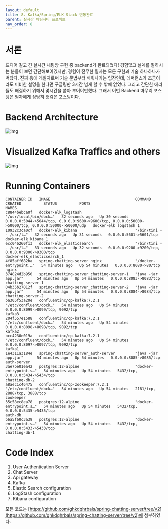 ```yaml
---
layout: default
title: 8. Kafka/Spring/ELK Stack 연동완료
parent: 실시간 채팅서버 프로젝트
nav_order: 8
---
```

# 서론
드디어 길고 긴 실시간 채팅방 구현 중 backend가 완료되었다! 경험많고 설계를 잘하시는 분들이 보면 간단해보이겠지만, 경험이 전무한 필자는 모든 구현과 기술 하나하나가 벅찼다. 진짜 응애 개발자로써 기술 문법부터 배워나가는 입장인데, 레퍼런스가 조금이라도 미비한 설명을 한다면 구글링만 3시간 넘게 할 수 밖에 없었다. 그리고 간단한 에러들도 해결하기 위해서 몇시간을 쏟아 부어야만했다. 그래서 이번 Backend 마무리 포스팅은 필자에게 상당히 뜻깊은 포스팅이다.

# Backend Architecture
![img](../../../assets/img/es/final.png)

# Visualized Kafka Traffics and others
![img](../../../assets/img/es/5.png)

# Running Containers
```
CONTAINER ID   IMAGE                                      COMMAND                  CREATED          STATUS          PORTS                                                                                                NAMES
c8844bebca0f   docker-elk_logstash                        "/usr/local/bin/dock…"   32 seconds ago   Up 30 seconds   0.0.0.0:5044->5044/tcp, 0.0.0.0:9600->9600/tcp, 0.0.0.0:50000->50000/tcp, 0.0.0.0:50000->50000/udp   docker-elk_logstash_1
10932c3ca0cf   docker-elk_kibana                          "/bin/tini -- /usr/l…"   32 seconds ago   Up 31 seconds   0.0.0.0:5601->5601/tcp                                                                               docker-elk_kibana_1
ecc046260f13   docker-elk_elasticsearch                   "/bin/tini -- /usr/l…"   33 seconds ago   Up 32 seconds   0.0.0.0:9200->9200/tcp, 0.0.0.0:9300->9300/tcp                                                       docker-elk_elasticsearch_1
4f85aff682ba   spring-chatting-server_nginx               "/docker-entrypoint.…"   54 minutes ago   Up 54 minutes   0.0.0.0:8080->80/tcp                                                                                 nginx
374824d2b950   spring-chatting-server_chatting-server-1   "java -jar app.jar"      54 minutes ago   Up 54 minutes   0.0.0.0:8083->8083/tcp                                                                               chatting-server-1
04b35b27012f   spring-chatting-server_chatting-server-2   "java -jar app.jar"      54 minutes ago   Up 54 minutes   0.0.0.0:8084->8084/tcp                                                                               chatting-server-2
ba305f53a20e   confluentinc/cp-kafka:7.2.1                "/etc/confluent/dock…"   54 minutes ago   Up 54 minutes   0.0.0.0:8099->8099/tcp, 9092/tcp                                                                     kafka3
204f557e1588   confluentinc/cp-kafka:7.2.1                "/etc/confluent/dock…"   54 minutes ago   Up 54 minutes   0.0.0.0:8098->8098/tcp, 9092/tcp                                                                     kafka2
bcc4230e019a   confluentinc/cp-kafka:7.2.1                "/etc/confluent/dock…"   54 minutes ago   Up 54 minutes   0.0.0.0:8097->8097/tcp, 9092/tcp                                                                     kafka1
1e4311a3184e   spring-chatting-server_auth-server         "java -jar app.jar"      54 minutes ago   Up 54 minutes   0.0.0.0:8085->8085/tcp                                                                               auth-server
3ae7be01ea42   postgres:12-alpine                         "docker-entrypoint.s…"   54 minutes ago   Up 54 minutes   5432/tcp, 0.0.0.0:5434->5434/tcp                                                                     chatting-db-2
a8aec1c46475   confluentinc/cp-zookeeper:7.2.1            "/etc/confluent/dock…"   54 minutes ago   Up 54 minutes   2181/tcp, 2888/tcp, 3888/tcp                                                                         zookeeper
35c58ec8ea78   postgres:12-alpine                         "docker-entrypoint.s…"   54 minutes ago   Up 54 minutes   5432/tcp, 0.0.0.0:5435->5435/tcp                                                                     auth-db
b6a5f60c3a39   postgres:12-alpine                         "docker-entrypoint.s…"   54 minutes ago   Up 54 minutes   5432/tcp, 0.0.0.0:5433->5433/tcp                                                                     chatting-db-1
```

# Code Index
1. User Authentication Server
2. Chat Server
3. Api gateway
4. Kafka
5. Elastic Search configuration
6. LogStash configuration
7. Kibana configuration

모든 코드는 [https://github.com/ghkdqhrbals/spring-chatting-server/tree/v2](https://github.com/ghkdqhrbals/spring-chatting-server/tree/v2)에 첨부하였다.


